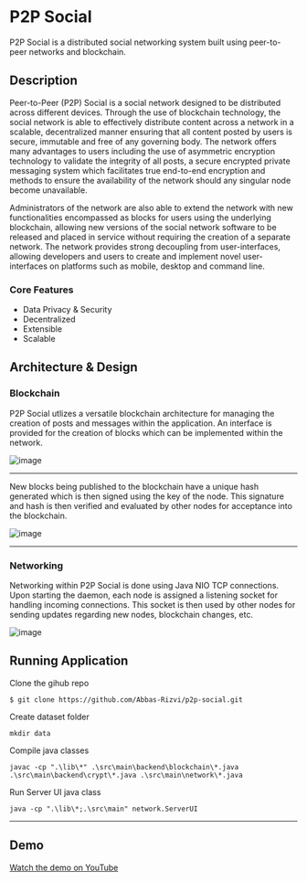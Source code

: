 # P2P Social

P2P Social is a distributed social networking system built using peer-to-peer networks and blockchain.

## Description

Peer-to-Peer (P2P) Social is a social network designed to be distributed across different devices. 
Through the use of blockchain technology, the social network is able to effectively distribute content 
across a network in a scalable, decentralized manner ensuring that all content posted by users is secure, 
immutable and free of any governing body. The network offers many advantages to users including the 
use of asymmetric encryption technology to validate the integrity of all posts, a secure encrypted 
private messaging system which facilitates true end-to-end encryption and methods to ensure the 
availability of the network should any singular node become unavailable.

Administrators of the network are also able to extend the network with new functionalities 
encompassed as blocks for users using the underlying blockchain, allowing new versions of the social 
network software to be released and placed in service without requiring the creation of a separate 
network. The network provides strong decoupling from user-interfaces, allowing developers and users 
to create and implement novel user-interfaces on platforms such as mobile, desktop and command line.


### Core Features

- Data Privacy & Security
- Decentralized
- Extensible
- Scalable

## Architecture & Design

### Blockchain

P2P Social utlizes a versatile blockchain architecture for managing the creation of posts and messages within the application.
An interface is provided for the creation of blocks which can be implemented within the network.

![image](https://github.com/Abbas-Rizvi/p2p-social/assets/73917749/4a61b78f-7135-47e3-a7d5-54f6e5aebb59)

---

New blocks being published to the blockchain have a unique hash generated which is then signed using the key of the node.
This signature and hash is then verified and evaluated by other nodes for acceptance into the blockchain.


![image](https://github.com/Abbas-Rizvi/p2p-social/assets/73917749/fb3186e4-e6dc-406c-81a4-2222aa58ab60)

---

### Networking 

Networking within P2P Social is done using Java NIO TCP connections.
Upon starting the daemon, each node is assigned a listening socket for handling incoming connections.
This socket is then used by other nodes for sending updates regarding new nodes, blockchain changes, etc.

![image](https://github.com/Abbas-Rizvi/p2p-social/assets/73917749/7a579445-c6c0-49f6-8ccd-1af952dbcce1)


## Running Application

Clone the gihub repo

`$ git clone https://github.com/Abbas-Rizvi/p2p-social.git`

Create dataset folder

`mkdir data`

Compile java classes

`javac -cp ".\lib\*" .\src\main\backend\blockchain\*.java .\src\main\backend\crypt\*.java .\src\main\network\*.java`

Run Server UI java class

`java -cp ".\lib\*;.\src\main" network.ServerUI`

---

## Demo

[Watch the demo on YouTube](https://www.youtube.com/watch?v=pohBt35gewo)











